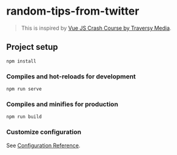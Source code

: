 # random-tips-from-twitter

> This is inspired by [Vue JS Crash Course by Traversy Media](https://github.com/bradtraversy/vue-crash-2021).

## Project setup
```
npm install
```

### Compiles and hot-reloads for development
```
npm run serve
```

### Compiles and minifies for production
```
npm run build
```

### Customize configuration
See [Configuration Reference](https://cli.vuejs.org/config/).
